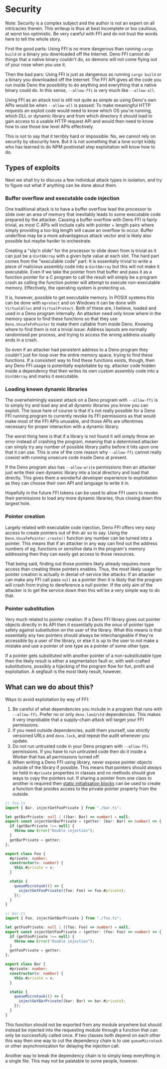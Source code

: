 # Security

Note: Security is a complex subject and the author is not an expert on all
intricacies therein. This writeup is thus at best incomplete or too cautious, at
worst too optimistic. Be very careful with FFI and do not trust the words here
to tell the whole story.

First the good parts: Using FFI is no more dangerous than running `cargo build`
or a binary you downloaded off the Internet. Deno FFI cannot do things that a
native binary couldn't do, so demons will not come flying out of your nose when
you use it.

Then the bad pars: Using FFI is just as dangerous as running `cargo build` or a
binary you downloaded off the Internet: The FFI API gives all the code you run
inside Deno the possibility to do anything and everything that a native binary
could do. In this sense, `--allow-ffi` is very much like `--allow-all`.

Using FFI as an attack tool is still not quite as simple as using Deno's own
APIs would be when `--allow-all` is passed: To make meaningful HTTP requests an
exploit code would need to know which OS you're running, which DLL or dynamic
library and from which directory it should load to gain access to a usable HTTP
request API and would then need to know how to use those low level APIs
effectively.

This is not to say that it terribly hard or impossible: No, we cannot rely on
security by obscurity here. But it is not something that a lone script kiddy who
has learned to do NPM postinstall step exploitation will know how to do.

## Types of exploits

Next we shall try to discuss a few individual attack types in isolation, and try
to figure out what if anything can be done about them.

### Buffer overflow and executable code injection

One traditional attack is to have a buffer overflow lead the processor to slide
over an area of memory that inevitably leads to some executable code prepared by
the attacker. Causing a buffer overflow with Deno FFI is fairly trivial, as most
C APIs will include calls with pointer + length pairs where simply providing a
too-big length will cause an overflow to occur. Buffer underflow may be a more
advantageous attack vector and is likely also possible but maybe harder to
orchestrate.

Creating a "slip'n slide" for the processor to slide down from is trivial as it
can just be a `Uint8Array` with a given byte value at each slot. The hard part
comes from the "executable code" part: It is essentially trivial to write a
piece of malicious assembly code into a `Uint8Array` but this will not make it
executable. Even if we take the pointer from that buffer and pass it as a
function pointer for a C program to call the result will simply be a program
crash as calling the function pointer will attempt to execute non-executable
memory. Effectively, the operating system is protecting us.

It is, however, possible to get executable memory. In POSIX systems this can be
done with `mprotect` and on Windows it can be done with `VirtualAlloc` and
`VirtualProtect`. Both of these are, I believe, loaded and used in a Deno
program internally. An attacker need only know where in the memory space to find
these functions so that they use `Deno.UnsafeFnPointer` to make them callable
from inside Deno. Knowing where to find them is not a trivial issue: Address
layouts are normally randomised per process, and trying to access the wrong
address usually ends in a crash.

So even if an attacker had persistent address to a Deno program they couldn't
just for-loop over the entire memory space, trying to find these functions. If a
consistent way to find these functions exists, though, then any Deno FFI usage
is potentially exploitable by eg. attacker code hidden inside a dependency that
then writes its own custom assembly code into a `Uint8Array` and marks it
executable.

### Loading known dynamic libraries

The overwhelmingly easiest attack on a Deno program with `--allow-ffi` is to
simply try and load any and all dynamic libraries you know you can exploit. The
issue here of course is that it's not really possible for a Deno FFI running
program to currently revoke its FFI permissions as that would make most of the
FFI APIs unusable, and those APIs are oftentimes necessary for proper
interaction with a dynamic library.

The worst thing here is that if a library is not found it will simply throw an
error instead of crashing the program, meaning that a determined attacker can
simply try any number of possible library paths before it hits upon one that it
can use. This is one of the core reason why `--allow-ffi` cannot really coexist
with running unsecure code inside Deno at present.

If the Deno program also has `--allow-write` permissions then an attacker just
write their own dynamic library into a local directory and load that directly.
This gives them a wonderful developer experience to exploitation as they can
choose their own API and language to write it in.

Hopefully in the future FFI tokens can be used to allow FFI users to revoke
their permissions to load any more dynamic libraries, thus closing down this
largest hole.

### Pointer creation

Largely related with executable code injection, Deno FFI offers very easy access
to create pointers out of thin air so to say. Using the
`Deno.UnsafePointer.create()` function any number can be turned into a pointer.
This means that if an attacker in any way can find out the address numbers of
eg. functions or sensitive data in the program's memory addressing then they can
easily get access to those resources.

That being said, finding out those pointers likely already requires more access
than creating these pointers enables. Thus, the most likely usage for pointer
creation is actually in denial-of-service like attacks: If an attacker can make
any FFI call pass `null` as a pointer then it is likely that the program will
crash from trying to dereference a null pointer. If the only aim of the attacker
is to get the service down then this will be a very simple way to do that.

### Pointer substitution

Very much related to pointer creation: If a Deno FFI library gives out pointer
objects directly in its API then it essentially puts the onus of pointer type
safety against substitution on the user of the library. What this means is that
essentially any two pointers should always be interchangeable if they're
accessible by a user of the library, or else it is up to the user to not make a
mistake and use a pointer of one type as a pointer of some other type.

If a pointer gets substituted with another pointer of a non-substitutable type
then the likely result is either a segmentation fault or, with well-crafted
substitutions, possibly a hijacking of the program flow for fun, profit and
exploitation. A segfault is the most likely result, however.

## What can we do about this?

Ways to avoid exploitation by way of FFI:

1. Be careful of what dependencies you include in a program that runs with
   `--allow-ffi`. Prefer no or only `deno.land/std` dependencies. This makes it
   very improbable that a supply-chain attack will target your FFI permissions.
2. If you need outside dependencies, audit them yourself, use strictly versioned
   URLs and `deno.lock`, and repeat the audit whenever you update.
3. Do not run untrusted code in your Deno program with `--allow-ffi`
   permissions. If you have to run untrusted code then do it inside a Worker
   that has all permissions turned off.
4. When writing a Deno FFI using library, never expose pointer objects outside
   of the library if possible. This means that pointers should always be held in
   `#private` properties in classes and no methods should give ways to copy the
   pointers out. If sharing a pointer from one class to another is required then
   [static initialisation blocks](https://developer.mozilla.org/en-US/docs/Web/JavaScript/Reference/Classes/Static_initialization_blocks#access_to_private_properties)
   can be used to create a function that proides access to the private pointer
   property from the outside.

```ts
// foo.ts
import { Bar, injectGetFooPrivate } from "./bar.ts";

let getBarPrivate: null | ((bar: Bar) => number) = null;
export const injectGetBarPrivate = (getter: (bar: Bar) => number) => {
  if (getBarPrivate !== null) {
    throw new Error("Double injection");
  }
  getBarPrivate = getter;
};

export class Foo {
  #private: number;
  constructor(v: number) {
    this.#private = v;
  }

  static {
    queueMicrotask(() => {
      injectGetFooPrivate((foo: Foo) => foo.#private);
    });
  }
}

// bar.ts
import { Foo, injectGetBarPrivate } from "./foo.ts";

let getFooPrivate: null | ((foo: Foo) => number) = null;
export const injectGetFooPrivate = (getter: (foo: Foo) => number) => {
  if (getFooPrivate !== null) {
    throw new Error("Double injection");
  }
  getFooPrivate = getter;
};

export class Bar {
  #private: number;
  constructor(v: number) {
    this.#private = v;
  }

  static {
    queueMicrotask(() => {
      injectGetBarPrivate((bar: Bar) => bar.#private);
    });
  }
}
```

This function should not be exported from any module anywhere but should instead
be injected into the requesting module through a function that can only be
successfully called once. If two classes both depend on each other this way then
one way to cut the dependency chain is to use `queueMicrotask` or other
asynchronization for delaying the injection call.

Another way to break the dependency chain is to simply keep everything in a
single file. This may not be palatable to some people, however.
